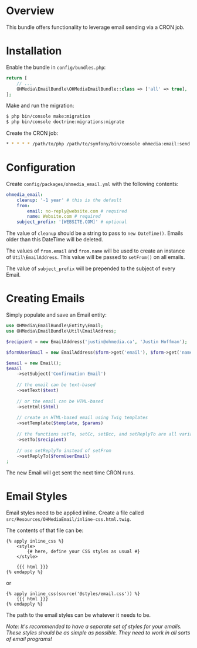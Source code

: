 # Overview

This bundle offers functionality to leverage email sending via a CRON job.

# Installation

Enable the bundle in `config/bundles.php`:

```php
return [
    // ...
    OHMedia\EmailBundle\OHMediaEmailBundle::class => ['all' => true],
];
```

Make and run the migration:

```bash
$ php bin/console make:migration
$ php bin/console doctrine:migrations:migrate
```

Create the CRON job:

```bash
* * * * * /path/to/php /path/to/symfony/bin/console ohmedia:email:send
```

# Configuration

Create `config/packages/ohmedia_email.yml` with the following contents:

```yaml
ohmedia_email:
    cleanup: '-1 year' # this is the default
    from:
        email: no-reply@website.com # required
        name: Website.com # required
    subject_prefix: '[WEBSITE.COM]' # optional
```

The value of `cleanup` should be a string to pass to `new DateTime()`. Emails
older than this DateTime will be deleted.

The values of `from.email` and `from.name` will be used to create an instance of
`Util\EmailAddress`. This value will be passed to `setFrom()` on all emails.

The value of `subject_prefix` will be prepended to the subject of every Email.

# Creating Emails

Simply populate and save an Email entity:

```php
use OHMedia\EmailBundle\Entity\Email;
use OHMedia\EmailBundle\Util\EmailAddress;

$recipient = new EmailAddress('justin@ohmedia.ca', 'Justin Hoffman');

$formUserEmail = new EmailAddress($form->get('email'), $form->get('name'));

$email = new Email();
$email
    ->setSubject('Confirmation Email')
    
    // the email can be text-based
    ->setText($text)
    
    // or the email can be HTML-based
    ->setHtml($html)
    
    // create an HTML-based email using Twig templates
    ->setTemplate($template, $params)
    
    // the functions setTo, setCc, setBcc, and setReplyTo are all variadic
    ->setTo($recipient)
    
    // use setReplyTo instead of setFrom
    ->setReplyTo($formUserEmail)
;
```

The new Email will get sent the next time CRON runs.

# Email Styles

Email styles need to be applied inline. Create a file called
`src/Resources/OHMediaEmail/inline-css.html.twig`.

The contents of that file can be:

```twig
{% apply inline_css %}
    <style>
        {# here, define your CSS styles as usual #}
    </style>

    {{{ html }}}
{% endapply %}
```

or 

```twig
{% apply inline_css(source('@styles/email.css')) %}
    {{{ html }}}
{% endapply %}
```

The path to the email styles can be whatever it needs to be.

_*Note:* It's recommended to have a separate set of styles for your emails. These
styles should be as simple as possible. They need to work in all sorts of email
programs!_
